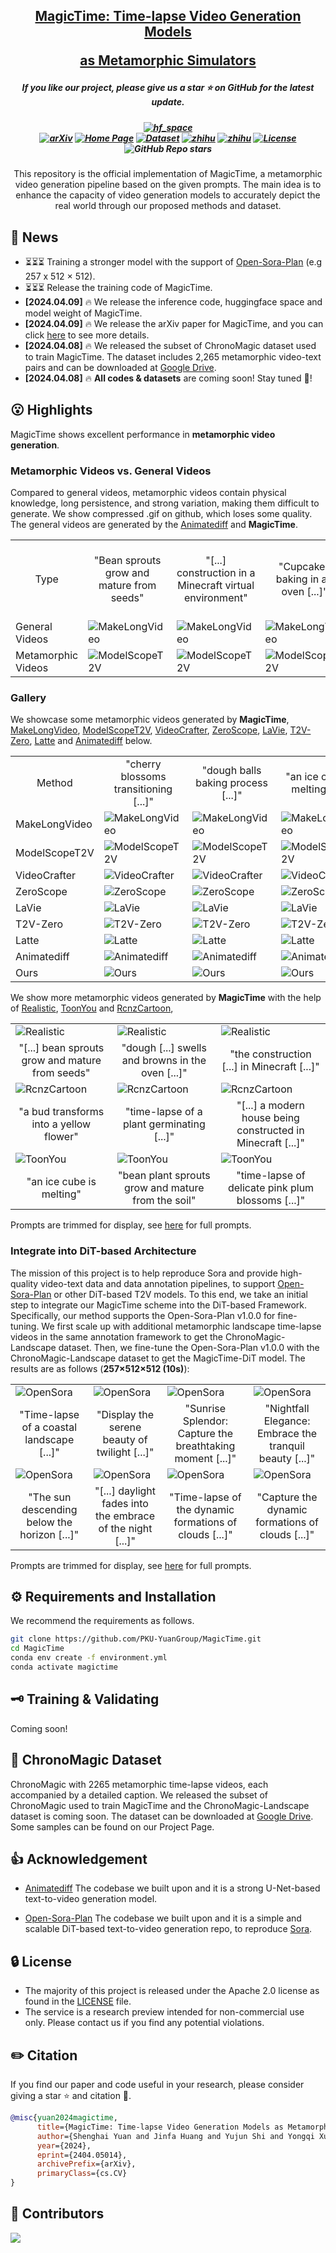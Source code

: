 <h2 align="center"> <a href="https://github.com/PKU-YuanGroup/MagicTime">MagicTime: Time-lapse Video Generation Models 
  
<a href="https://github.com/PKU-YuanGroup/MagicTime">as Metamorphic Simulators</a></h2>
<h5 align="center"> If you like our project, please give us a star ⭐ on GitHub for the latest update.  </h2>

<h5 align="center">


[![hf_space](https://img.shields.io/badge/🤗-Open%20In%20Spaces-blue.svg)](https://pku-yuangroup.github.io/MagicTime/)  
[![arXiv](https://img.shields.io/badge/Arxiv-2404.05014-b31b1b.svg?logo=arXiv)](https://arxiv.org/abs/2404.05014) 
[![Home Page](https://img.shields.io/badge/Project-<Website>-blue.svg)](https://pku-yuangroup.github.io/MagicTime/) 
[![Dataset](https://img.shields.io/badge/Dataset-<Google>-green)](https://drive.google.com/drive/folders/1WsomdkmSp3ql3ImcNsmzFuSQ9Qukuyr8?usp=sharing)
[![zhihu](https://img.shields.io/badge/-Twitter@AK%20-black?logo=twitter&logoColor=1D9BF0)](https://twitter.com/_akhaliq/status/1777538468043792473)
[![zhihu](https://img.shields.io/badge/-Twitter@Jinfa%20Huang%20-black?logo=twitter&logoColor=1D9BF0)](https://twitter.com/vhjf36495872/status/1777525817087553827?s=61&t=r2HzCsU2AnJKbR8yKSprKw)
[![License](https://img.shields.io/badge/License-Apache%202.0-yellow)](https://github.com/PKU-YuanGroup/MagicTime/blob/main/LICENSE) 
![GitHub Repo stars](https://img.shields.io/github/stars/PKU-YuanGroup/MagicTime)

</h5>

<div align="center">
This repository is the official implementation of MagicTime, a metamorphic video generation pipeline based on the given prompts. The main idea is to enhance the capacity of video generation models to accurately depict the real world through our proposed methods and dataset.
</div>

## 📣 News
* ⏳⏳⏳ Training a stronger model with the support of [Open-Sora-Plan](https://github.com/PKU-YuanGroup/Open-Sora-Plan) (e.g 257 x 512 × 512).
* ⏳⏳⏳ Release the training code of MagicTime.
* **[2024.04.09]**  🔥 We release the inference code, huggingface space and model weight of MagicTime.
* **[2024.04.09]**  🔥 We release the arXiv paper for MagicTime, and you can click [here](https://arxiv.org/abs/2404.05014) to see more details.
* **[2024.04.08]**  🔥 We released the subset of ChronoMagic dataset used to train MagicTime. The dataset includes 2,265 metamorphic video-text pairs and can be downloaded at [Google Drive](https://drive.google.com/drive/folders/1WsomdkmSp3ql3ImcNsmzFuSQ9Qukuyr8?usp=sharing).
* **[2024.04.08]**  🔥 **All codes & datasets** are coming soon! Stay tuned 👀!

## 😮 Highlights

MagicTime shows excellent performance in **metamorphic video generation**.

### Metamorphic Videos vs. General Videos 

Compared to general videos, metamorphic videos contain physical knowledge, long persistence, and strong variation, making them difficult to generate. We show compressed .gif on github, which loses some quality. The general videos are generated by the [Animatediff](https://github.com/guoyww/AnimateDiff) and **MagicTime**.

<table>
  <tr>
    <td colspan="1"><center>Type</center></td>  
    <td colspan="1"><center>"Bean sprouts grow and mature from seeds"</center></td>
    <td colspan="1"><center>"[...] construction in a Minecraft virtual environment"</center></td>
    <td colspan="1"><center>"Cupcakes baking in an oven [...]"</center></td>
    <td colspan="1"><center>"[...] transitioning from a tightly closed bud to a fully bloomed state [...]"</center></td>
  </tr>
  <tr>
    <td>General Videos</td>  
    <td><img src="__assets__/videos/C_0_0.gif" alt="MakeLongVideo"></td>
    <td><img src="__assets__/videos/C_0_1.gif" alt="MakeLongVideo"></td>
    <td><img src="__assets__/videos/C_0_2.gif" alt="MakeLongVideo"></td>
    <td><img src="__assets__/videos/C_0_3.gif" alt="MakeLongVideo"></td>
  </tr>
  <tr>
    <td>Metamorphic Videos</td>  
    <td><img src="__assets__/videos/C_1_0.gif" alt="ModelScopeT2V"></td>
    <td><img src="__assets__/videos/C_1_1.gif" alt="ModelScopeT2V"></td>
    <td><img src="__assets__/videos/C_1_2.gif" alt="ModelScopeT2V"></td>
    <td><img src="__assets__/videos/C_1_3.gif" alt="ModelScopeT2V"></td>
  </tr>
</table>

### Gallery

We showcase some metamorphic videos generated by **MagicTime**, [MakeLongVideo](https://github.com/xuduo35/MakeLongVideo), [ModelScopeT2V](https://github.com/modelscope), [VideoCrafter](https://github.com/AILab-CVC/VideoCrafter?tab=readme-ov-file), [ZeroScope](https://huggingface.co/cerspense/zeroscope_v2_576w), [LaVie](https://github.com/Vchitect/LaVie), [T2V-Zero](https://github.com/Picsart-AI-Research/Text2Video-Zero), [Latte](https://github.com/Vchitect/Latte) and [Animatediff](https://github.com/guoyww/AnimateDiff) below.

<table>
  <tr>
    <td colspan="1"><center>Method</center></td>  
    <td colspan="1"><center>"cherry blossoms transitioning [...]"</center></td>
    <td colspan="1"><center>"dough balls baking process [...]"</center></td>
    <td colspan="1"><center>"an ice cube is melting [...]"</center></td>
    <td colspan="1"><center>"a simple modern house's construction [...]"</center></td>
  </tr>
  <tr>
    <td>MakeLongVideo</td>  
    <td><img src="__assets__/videos/A_0_0.gif" alt="MakeLongVideo"></td>
    <td><img src="__assets__/videos/A_0_1.gif" alt="MakeLongVideo"></td>
    <td><img src="__assets__/videos/A_0_2.gif" alt="MakeLongVideo"></td>
    <td><img src="__assets__/videos/A_0_3.gif" alt="MakeLongVideo"></td>
  </tr>
  <tr>
    <td>ModelScopeT2V</td>  
    <td><img src="__assets__/videos/A_1_0.gif" alt="ModelScopeT2V"></td>
    <td><img src="__assets__/videos/A_1_1.gif" alt="ModelScopeT2V"></td>
    <td><img src="__assets__/videos/A_1_2.gif" alt="ModelScopeT2V"></td>
    <td><img src="__assets__/videos/A_1_3.gif" alt="ModelScopeT2V"></td>
  </tr>
  <tr>
    <td>VideoCrafter</td>  
    <td><img src="__assets__/videos/A_2_0.gif" alt="VideoCrafter"></td>
    <td><img src="__assets__/videos/A_2_1.gif" alt="VideoCrafter"></td>
    <td><img src="__assets__/videos/A_2_2.gif" alt="VideoCrafter"></td>
    <td><img src="__assets__/videos/A_2_3.gif" alt="VideoCrafter"></td>
  </tr>
  <tr>
    <td>ZeroScope</td>  
    <td><img src="__assets__/videos/A_3_0.gif" alt="ZeroScope"></td>
    <td><img src="__assets__/videos/A_3_1.gif" alt="ZeroScope"></td>
    <td><img src="__assets__/videos/A_3_2.gif" alt="ZeroScope"></td>
    <td><img src="__assets__/videos/A_3_3.gif" alt="ZeroScope"></td>
  </tr>
  <tr>
    <td>LaVie</td>  
    <td><img src="__assets__/videos/A_4_0.gif" alt="LaVie"></td>
    <td><img src="__assets__/videos/A_4_1.gif" alt="LaVie"></td>
    <td><img src="__assets__/videos/A_4_2.gif" alt="LaVie"></td>
    <td><img src="__assets__/videos/A_4_3.gif" alt="LaVie"></td>
  </tr>
  <tr>
    <td>T2V-Zero</td> 
    <td><img src="__assets__/videos/A_5_0.gif" alt="T2V-Zero"></td>
    <td><img src="__assets__/videos/A_5_1.gif" alt="T2V-Zero"></td>
    <td><img src="__assets__/videos/A_5_2.gif" alt="T2V-Zero"></td>
    <td><img src="__assets__/videos/A_5_3.gif" alt="T2V-Zero"></td>
  </tr>
  <tr>
    <td>Latte</td>
    <td><img src="__assets__/videos/A_6_0.gif" alt="Latte"></td>
    <td><img src="__assets__/videos/A_6_1.gif" alt="Latte"></td>
    <td><img src="__assets__/videos/A_6_2.gif" alt="Latte"></td>
    <td><img src="__assets__/videos/A_6_3.gif" alt="Latte"></td>
  </tr>
  <tr>
    <td>Animatediff</td>
    <td><img src="__assets__/videos/A_7_0.gif" alt="Animatediff"></td>
    <td><img src="__assets__/videos/A_7_1.gif" alt="Animatediff"></td>
    <td><img src="__assets__/videos/A_7_2.gif" alt="Animatediff"></td>
    <td><img src="__assets__/videos/A_7_3.gif" alt="Animatediff"></td>
  </tr>
  <tr>
    <td>Ours</td>  
    <td><img src="__assets__/videos/A_8_0.gif" alt="Ours"></td>
    <td><img src="__assets__/videos/A_8_1.gif" alt="Ours"></td>
    <td><img src="__assets__/videos/A_8_2.gif" alt="Ours"></td>
    <td><img src="__assets__/videos/A_8_3.gif" alt="Ours"></td>
  </tr>
</table>


We show more metamorphic videos generated by **MagicTime** with the help of [Realistic](https://civitai.com/models/4201/realistic-vision-v20), [ToonYou](https://civitai.com/models/30240/toonyou) and [RcnzCartoon](https://civitai.com/models/66347/rcnz-cartoon-3d), 

<table>
  <tr>
    <td><img src="__assets__/videos/B_0_0.gif" alt="Realistic"></td>
    <td><img src="__assets__/videos/B_0_1.gif" alt="Realistic"></td>
    <td><img src="__assets__/videos/B_0_2.gif" alt="Realistic"></td>
  </tr>
  <tr>
    <td colspan="1"><center>"[...] bean sprouts grow and mature from seeds"</center></td>
    <td colspan="1"><center>"dough [...] swells and browns in the oven [...]"</center></td>
    <td colspan="1"><center>"the construction [...] in Minecraft [...]"</center></td>
  </tr>
  <tr>
    <td><img src="__assets__/videos/B_1_0.gif" alt="RcnzCartoon"></td>
    <td><img src="__assets__/videos/B_1_1.gif" alt="RcnzCartoon"></td>
    <td><img src="__assets__/videos/B_1_2.gif" alt="RcnzCartoon"></td>
  </tr>
  <tr>
    <td colspan="1"><center>"a bud transforms into a yellow flower"</center></td>
    <td colspan="1"><center>"time-lapse of a plant germinating [...]"</center></td>
    <td colspan="1"><center>"[...] a modern house being constructed in Minecraft [...]"</center></td>
  </tr>
  <tr>
    <td><img src="__assets__/videos/B_2_0.gif" alt="ToonYou"></td>
    <td><img src="__assets__/videos/B_2_1.gif" alt="ToonYou"></td>
    <td><img src="__assets__/videos/B_2_2.gif" alt="ToonYou"></td>
  </tr>
  <tr>
    <td colspan="1"><center>"an ice cube is melting"</center></td>
    <td colspan="1"><center>"bean plant sprouts grow and mature from the soil"</center></td>
    <td colspan="1"><center>"time-lapse of delicate pink plum blossoms [...]"</center></td>
  </tr>
</table>

Prompts are trimmed for display, see [here](https://github.com/PKU-YuanGroup/MagicTime/blob/main/__assets__/promtp_unet.txt) for full prompts.
### Integrate into DiT-based Architecture

The mission of this project is to help reproduce Sora and provide high-quality video-text data and data annotation pipelines, to support [Open-Sora-Plan](https://github.com/PKU-YuanGroup/Open-Sora-Plan) or other DiT-based T2V models. To this end, we take an initial step to integrate our MagicTime scheme into the DiT-based Framework. Specifically, our method supports the Open-Sora-Plan v1.0.0 for fine-tuning. We first scale up with additional metamorphic landscape time-lapse videos in the same annotation framework to get the ChronoMagic-Landscape dataset. Then, we fine-tune the Open-Sora-Plan v1.0.0 with the ChronoMagic-Landscape dataset to get the MagicTime-DiT model. The results are as follows (**257×512×512 (10s)**):

<table>
  <tr>
    <td><img src="__assets__/videos/D_0_0.gif" alt="OpenSora"></td>
    <td><img src="__assets__/videos/D_0_1.gif" alt="OpenSora"></td>
    <td><img src="__assets__/videos/D_0_2.gif" alt="OpenSora"></td>
    <td><img src="__assets__/videos/D_0_3.gif" alt="OpenSora"></td>
  </tr>
  <tr>
    <td colspan="1"><center>"Time-lapse of a coastal landscape [...]"</center></td>
    <td colspan="1"><center>"Display the serene beauty of twilight [...]"</center></td>
    <td colspan="1"><center>"Sunrise Splendor: Capture the breathtaking moment [...]"</center></td>
    <td colspan="1"><center>"Nightfall Elegance: Embrace the tranquil beauty [...]"</center></td>
  </tr>
    <td><img src="__assets__/videos/D_0_4.gif" alt="OpenSora"></td>
    <td><img src="__assets__/videos/D_0_5.gif" alt="OpenSora"></td>
    <td><img src="__assets__/videos/D_0_6.gif" alt="OpenSora"></td>
    <td><img src="__assets__/videos/D_0_7.gif" alt="OpenSora"></td>
  </tr>
  <tr>
    <td colspan="1"><center>"The sun descending below the horizon [...]"</center></td>
    <td colspan="1"><center>"[...] daylight fades into the embrace of the night [...]"</center></td>
    <td colspan="1"><center>"Time-lapse of the dynamic formations of clouds [...]"</center></td>
    <td colspan="1"><center>"Capture the dynamic formations of clouds [...]"</center></td>
  </tr>
</table>

Prompts are trimmed for display, see [here](https://github.com/PKU-YuanGroup/MagicTime/blob/main/__assets__/promtp_opensora.txt) for full prompts.

## ⚙️ Requirements and Installation
We recommend the requirements as follows.

```bash
git clone https://github.com/PKU-YuanGroup/MagicTime.git
cd MagicTime
conda env create -f environment.yml
conda activate magictime
```

## 🗝️ Training & Validating
Coming soon!


## 🐳 ChronoMagic Dataset
ChronoMagic with 2265 metamorphic time-lapse videos, each accompanied by a detailed caption. We released the subset of ChronoMagic used to train MagicTime and the ChronoMagic-Landscape dataset is coming soon. The dataset can be downloaded at [Google Drive](https://drive.google.com/drive/folders/1WsomdkmSp3ql3ImcNsmzFuSQ9Qukuyr8?usp=sharing). Some samples can be found on our Project Page.


## 👍 Acknowledgement
* [Animatediff](https://github.com/guoyww/AnimateDiff/tree/main) The codebase we built upon and it is a strong U-Net-based text-to-video generation model.

* [Open-Sora-Plan](https://github.com/PKU-YuanGroup/Open-Sora-Plan) The codebase we built upon and it is a simple and scalable DiT-based text-to-video generation repo, to reproduce [Sora](https://openai.com/sora).

## 🔒 License
* The majority of this project is released under the Apache 2.0 license as found in the [LICENSE](https://github.com/PKU-YuanGroup/MagicTime/blob/main/LICENSE) file.
* The service is a research preview intended for non-commercial use only. Please contact us if you find any potential violations.



## ✏️ Citation
If you find our paper and code useful in your research, please consider giving a star :star: and citation :pencil:.

```BibTeX
@misc{yuan2024magictime,
      title={MagicTime: Time-lapse Video Generation Models as Metamorphic Simulators}, 
      author={Shenghai Yuan and Jinfa Huang and Yujun Shi and Yongqi Xu and Ruijie Zhu and Bin Lin and Xinhua Cheng and Li Yuan and Jiebo Luo},
      year={2024},
      eprint={2404.05014},
      archivePrefix={arXiv},
      primaryClass={cs.CV}
}
```



## 🤝 Contributors

<a href="https://github.com/PKU-YuanGroup/MagicTime/graphs/contributors">
  <img src="https://contrib.rocks/image?repo=PKU-YuanGroup/MagicTime" />
</a>
